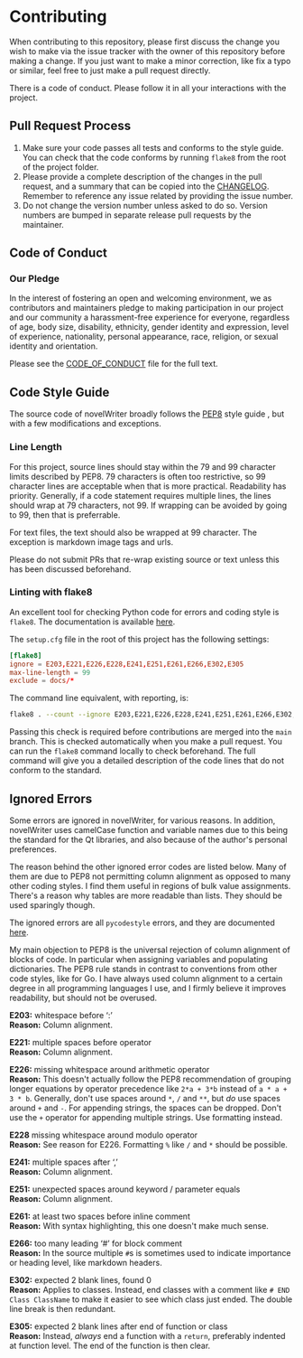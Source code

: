 # Contributing

When contributing to this repository, please first discuss the change you wish to make via the
issue tracker with the owner of this repository before making a change. If you just want to make a
minor correction, like fix a typo or similar, feel free to just make a pull request directly.

There is a code of conduct. Please follow it in all your interactions with the project.

## Pull Request Process

1. Make sure your code passes all tests and conforms to the style guide. You can check that the
   code conforms by running `flake8` from the root of the project folder.
2. Please provide a complete description of the changes in the pull request, and a summary that can
   be copied into the [CHANGELOG](CHANGELOG.md). Remember to reference any issue related by
   providing the issue number.
3. Do not change the version number unless asked to do so. Version numbers are bumped in separate
   release pull requests by the maintainer.

## Code of Conduct

### Our Pledge

In the interest of fostering an open and welcoming environment, we as contributors and maintainers
pledge to making participation in our project and our community a harassment-free experience for
everyone, regardless of age, body size, disability, ethnicity, gender identity and expression,
level of experience, nationality, personal appearance, race, religion, or sexual identity and
orientation.

Please see the [CODE_OF_CONDUCT](CODE_OF_CONDUCT.md) file for the full text.

## Code Style Guide

The source code of novelWriter broadly follows the [PEP8](https://www.python.org/dev/peps/pep-0008)
style guide , but with a few modifications and exceptions.

### Line Length

For this project, source lines should stay within the 79 and 99 character limits described by PEP8.
79 characters is often too restrictive, so 99 character lines are acceptable when that is more
practical. Readability has priority. Generally, if a code statement requires multiple lines, the
lines should wrap at 79 characters, not 99. If wrapping can be avoided by going to 99, then that is
preferrable.

For text files, the text should also be wrapped at 99 character. The exception is markdown image
tags and urls.

Please do not submit PRs that re-wrap existing source or text unless this has been discussed
beforehand.

### Linting with flake8

An excellent tool for checking Python code for errors and coding style is `flake8`. The
documentation is available [here](https://flake8.pycqa.org/en/latest/).

The `setup.cfg` file in the root of this project has the following settings:
```conf
[flake8]
ignore = E203,E221,E226,E228,E241,E251,E261,E266,E302,E305
max-line-length = 99
exclude = docs/*
```

The command line equivalent, with reporting, is:
```bash
flake8 . --count --ignore E203,E221,E226,E228,E241,E251,E261,E266,E302,E305 --max-line-length=99 --show-source --statistics
```

Passing this check is required before contributions are merged into the `main` branch. This is
checked automatically when you make a pull request. You can run the `flake8` command locally to
check beforehand. The full command will give you a detailed description of the code lines that do
not conform to the standard.

## Ignored Errors

Some errors are ignored in novelWriter, for various reasons. In addition, novelWriter uses
camelCase function and variable names due to this being the standard for the Qt libraries, and also
because of the author's personal preferences.

The reason behind the other ignored error codes are listed below. Many of them are due to PEP8 not
permitting column alignment as opposed to many other coding styles. I find them useful in regions
of bulk value assignments. There's a reason why tables are more readable than lists. They should be
used sparingly though.

The ignored errors are all `pycodestyle` errors, and they are documented
[here](https://pycodestyle.pycqa.org/en/latest/intro.html#error-codes).

My main objection to PEP8 is the universal rejection of column alignment of blocks of code. In
particular when assigning variables and populating dictionaries. The PEP8 rule stands in contrast
to conventions from other code styles, like for Go. I have always used column alignment to a
certain degree in all programming languages I use, and I firmly believe it improves readability,
but should not be overused.

**E203:** whitespace before ‘:’  
**Reason:** Column alignment.

**E221:** multiple spaces before operator  
**Reason:** Column alignment.

**E226:** missing whitespace around arithmetic operator  
**Reason:** This doesn't actually follow the PEP8 recommendation of grouping longer equations by
operator precedence like `2*a + 3*b` instead of `a * a + 3 * b`. Generally, don't use spaces around
`*`, `/` and `**`, but _do_ use spaces around `+` and `-`. For appending strings, the spaces can be
dropped. Don't use the `+` operator for appending multiple strings. Use formatting instead.

**E228** missing whitespace around modulo operator  
**Reason:** See reason for E226. Formatting `%` like `/` and `*` should be possible.

**E241:** multiple spaces after ‘,’  
**Reason:** Column alignment.

**E251:** unexpected spaces around keyword / parameter equals  
**Reason:** Column alignment.

**E261:** at least two spaces before inline comment  
**Reason:** With syntax highlighting, this one doesn't make much sense.

**E266:** too many leading ‘#’ for block comment  
**Reason:** In the source multiple `#`s is sometimes used to indicate importance or heading level,
like markdown headers.

**E302:** expected 2 blank lines, found 0  
**Reason:** Applies to classes. Instead, end classes with a comment like `# END Class ClassName` to
make it easier to see which class just ended. The double line break is then redundant.

**E305:** expected 2 blank lines after end of function or class  
**Reason:** Instead, _always_ end a function with a `return`, preferably indented at function
level. The end of the function is then clear.
